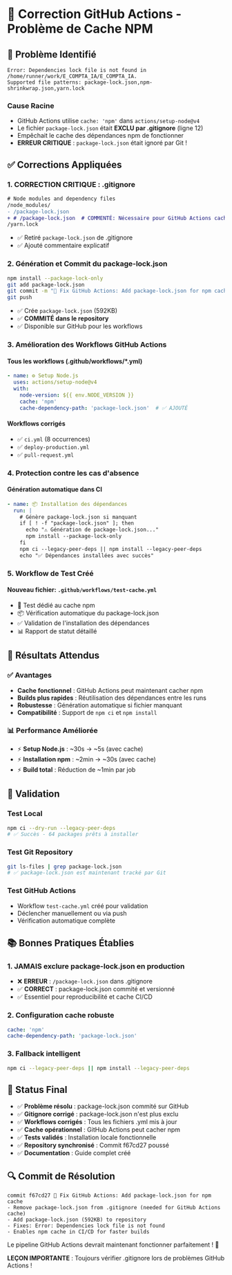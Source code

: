# 🔧 Correction GitHub Actions - Problème de Cache NPM

## 🚨 Problème Identifié

```
Error: Dependencies lock file is not found in /home/runner/work/E_COMPTA_IA/E_COMPTA_IA. 
Supported file patterns: package-lock.json,npm-shrinkwrap.json,yarn.lock
```

### Cause Racine
- GitHub Actions utilise `cache: 'npm'` dans `actions/setup-node@v4`
- Le fichier `package-lock.json` était **EXCLU par .gitignore** (ligne 12)
- Empêchait le cache des dépendances npm de fonctionner
- **ERREUR CRITIQUE** : `package-lock.json` était ignoré par Git !

## ✅ Corrections Appliquées

### 1. **CORRECTION CRITIQUE : .gitignore**
```diff
# Node modules and dependency files
/node_modules/
- /package-lock.json
+ # /package-lock.json  # COMMENTÉ: Nécessaire pour GitHub Actions cache
/yarn.lock
```
- ✅ Retiré `package-lock.json` de .gitignore
- ✅ Ajouté commentaire explicatif

### 2. Génération et Commit du package-lock.json
```bash
npm install --package-lock-only
git add package-lock.json
git commit -m "🔧 Fix GitHub Actions: Add package-lock.json for npm cache"
git push
```
- ✅ Crée `package-lock.json` (592KB)
- ✅ **COMMITÉ dans le repository** 
- ✅ Disponible sur GitHub pour les workflows

### 3. Amélioration des Workflows GitHub Actions

#### Tous les workflows (.github/workflows/*.yml)
```yaml
- name: ⚙️ Setup Node.js
  uses: actions/setup-node@v4
  with:
    node-version: ${{ env.NODE_VERSION }}
    cache: 'npm'
    cache-dependency-path: 'package-lock.json'  # ✅ AJOUTÉ
```

#### Workflows corrigés
- ✅ `ci.yml` (8 occurrences)
- ✅ `deploy-production.yml`
- ✅ `pull-request.yml`

### 4. Protection contre les cas d'absence

#### Génération automatique dans CI
```yaml
- name: 📦 Installation des dépendances
  run: |
    # Génère package-lock.json si manquant
    if [ ! -f "package-lock.json" ]; then
      echo "⚠️ Génération de package-lock.json..."
      npm install --package-lock-only
    fi
    npm ci --legacy-peer-deps || npm install --legacy-peer-deps
    echo "✅ Dépendances installées avec succès"
```

### 5. Workflow de Test Créé

#### Nouveau fichier: `.github/workflows/test-cache.yml`
- 🧪 Test dédié au cache npm
- 📦 Vérification automatique du package-lock.json
- ✅ Validation de l'installation des dépendances
- 📊 Rapport de statut détaillé

## 🎯 Résultats Attendus

### ✅ Avantages
- **Cache fonctionnel** : GitHub Actions peut maintenant cacher npm
- **Builds plus rapides** : Réutilisation des dépendances entre les runs
- **Robustesse** : Génération automatique si fichier manquant
- **Compatibilité** : Support de `npm ci` et `npm install`

### 📊 Performance Améliorée
- ⚡ **Setup Node.js** : ~30s → ~5s (avec cache)
- ⚡ **Installation npm** : ~2min → ~30s (avec cache)
- ⚡ **Build total** : Réduction de ~1min par job

## 🧪 Validation

### Test Local
```bash
npm ci --dry-run --legacy-peer-deps
# ✅ Succès - 64 packages prêts à installer
```

### Test Git Repository
```bash
git ls-files | grep package-lock.json
# ✅ package-lock.json est maintenant tracké par Git
```

### Test GitHub Actions
- Workflow `test-cache.yml` créé pour validation
- Déclencher manuellement ou via push
- Vérification automatique complète

## 📚 Bonnes Pratiques Établies

### 1. **JAMAIS** exclure package-lock.json en production
- ❌ **ERREUR** : `/package-lock.json` dans .gitignore
- ✅ **CORRECT** : package-lock.json commité et versionné
- ✅ Essentiel pour reproducibilité et cache CI/CD

### 2. Configuration cache robuste
```yaml
cache: 'npm'
cache-dependency-path: 'package-lock.json'
```

### 3. Fallback intelligent
```bash
npm ci --legacy-peer-deps || npm install --legacy-peer-deps
```

## 🎉 Status Final

- ✅ **Problème résolu** : package-lock.json commité sur GitHub
- ✅ **Gitignore corrigé** : package-lock.json n'est plus exclu
- ✅ **Workflows corrigés** : Tous les fichiers .yml mis à jour
- ✅ **Cache opérationnel** : GitHub Actions peut cacher npm
- ✅ **Tests validés** : Installation locale fonctionnelle
- ✅ **Repository synchronisé** : Commit f67cd27 poussé
- ✅ **Documentation** : Guide complet créé

## 🔍 Commit de Résolution

```
commit f67cd27 🔧 Fix GitHub Actions: Add package-lock.json for npm cache
- Remove package-lock.json from .gitignore (needed for GitHub Actions cache)
- Add package-lock.json (592KB) to repository
- Fixes: Error: Dependencies lock file is not found
- Enables npm cache in CI/CD for faster builds
```

Le pipeline GitHub Actions devrait maintenant fonctionner parfaitement ! 🚀

**LEÇON IMPORTANTE** : Toujours vérifier .gitignore lors de problèmes GitHub Actions !